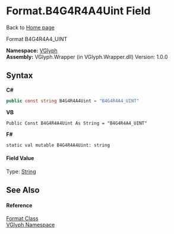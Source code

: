 # Format.B4G4R4A4Uint Field
Back to <a href="Home.md">Home page</a> 

Format B4G4R4A4_UINT

**Namespace:**&nbsp;<a href="N_VGlyph.md">VGlyph</a><br />**Assembly:**&nbsp;VGlyph.Wrapper (in VGlyph.Wrapper.dll) Version: 1.0.0

## Syntax

**C#**<br />
``` C#
public const string B4G4R4A4Uint = "B4G4R4A4_UINT"
```

**VB**<br />
``` VB
Public Const B4G4R4A4Uint As String = "B4G4R4A4_UINT"
```

**F#**<br />
``` F#
static val mutable B4G4R4A4Uint: string
```


#### Field Value
Type: <a href="http://msdn2.microsoft.com/en-us/library/s1wwdcbf" target="_blank">String</a>

## See Also


#### Reference
<a href="T_VGlyph_Format.md">Format Class</a><br /><a href="N_VGlyph.md">VGlyph Namespace</a><br />